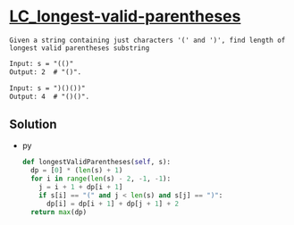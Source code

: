 # [LC_longest-valid-parentheses](https://leetcode.com/problems/longest-valid-parentheses)

```en
Given a string containing just characters '(' and ')', find length of longest valid parentheses substring
```

```txt
Input: s = "(()"
Output: 2  # "()".

Input: s = ")()())"
Output: 4  # "()()".
```

## Solution

* py

  ```py
  def longestValidParentheses(self, s):
    dp = [0] * (len(s) + 1)
    for i in range(len(s) - 2, -1, -1):
      j = i + 1 + dp[i + 1]
      if s[i] == "(" and j < len(s) and s[j] == ")":
        dp[i] = dp[i + 1] + dp[j + 1] + 2
    return max(dp)
  ```
